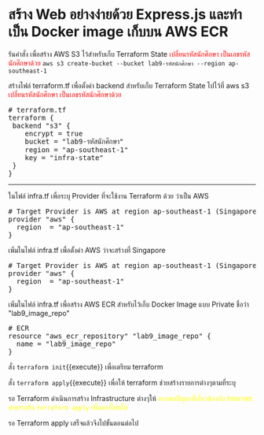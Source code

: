 # สร้าง Web อย่างง่ายด้วย Express.js และทำเป็น Docker image เก็บบน AWS ECR

รันคำสั่ง เพื่อสร้าง AWS S3 ไว้สำหรับเก็บ Terraform State
<span style="color: red;">เปลี่ยนรหัสนักศึกษา เป็นเลขรหัสนักศึกษาด้วย</span>
`aws s3 create-bucket --bucket lab9-รหัสนักศึกษา --region ap-southeast-1`

สร้างไฟล์ terraform.tf เพื่อตั้งค่า backend สำหรับเก็บ Terraform State ไปไว้ที่ aws s3
<span style="color: red;">เปลี่ยนรหัสนักศึกษา เป็นเลขรหัสนักศึกษาด้วย</span>
<pre class="file" data-filename="terraform.tf" data-target="replace"># terraform.tf
terraform {
 backend "s3" {
    encrypt = true
    bucket = "lab9-รหัสนักศึกษา"
    region = "ap-southeast-1"
    key = "infra-state"
 }
}
</pre>

<hr />

ในไฟล์ infra.tf เพื่อระบุ Provider ที่จะใช้งาน Terraform ด้วย ว่าเป็น AWS

<pre class="file" data-filename="infra.tf" data-target="replace"># Target Provider is AWS at region ap-southeast-1 (Singapore)
provider "aws" {
  region  = "ap-southeast-1"
}
</pre>

เพิ่มในไฟล์ infra.tf เพื่อตั้งค่า AWS ว่าจะสร้างที่ Singapore

<pre class="file" data-filename="infra.tf" data-target="replace"># Target Provider is AWS at region ap-southeast-1 (Singapore)
provider "aws" {
  region  = "ap-southeast-1"
}
</pre>

เพิ่มในไฟล์ infra.tf เพื่อสร้าง AWS ECR สำหรับไว้เก็บ Docker Image แบบ Private ชื่อว่า "lab9_image_repo"

<pre class="file" data-filename="infra.tf" data-target="append"># ECR
resource "aws_ecr_repository" "lab9_image_repo" {
  name = "lab9_image_repo"
}
</pre>

สั่ง `terraform init`{{execute}} เพื่อเตรียม terraform

สั่ง `terraform apply`{{execute}} เพื่อให้ terraform ช่วยสร้างรายการต่างๆตามที่ระบุ

รอ Terraform ดำเนินการสร้าง Infrastructure ต่างๆให้
<span style="color: yellow;">หากพบปัญหาที่เกี่ยวข้องกับ Internet สามารถรัน `terraform apply` เพื่อลองใหม่ได้</span>

รอ Terraform apply
เสร็จแล้วจึงไปขั้นตอนต่อไป
